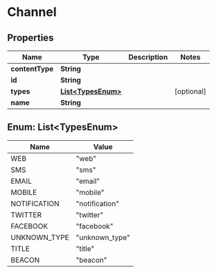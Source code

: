 
# Channel

## Properties
Name | Type | Description | Notes
------------ | ------------- | ------------- | -------------
**contentType** | **String** |  | 
**id** | **String** |  | 
**types** | [**List&lt;TypesEnum&gt;**](#List&lt;TypesEnum&gt;) |  |  [optional]
**name** | **String** |  | 


<a name="List<TypesEnum>"></a>
## Enum: List&lt;TypesEnum&gt;
Name | Value
---- | -----
WEB | &quot;web&quot;
SMS | &quot;sms&quot;
EMAIL | &quot;email&quot;
MOBILE | &quot;mobile&quot;
NOTIFICATION | &quot;notification&quot;
TWITTER | &quot;twitter&quot;
FACEBOOK | &quot;facebook&quot;
UNKNOWN_TYPE | &quot;unknown_type&quot;
TITLE | &quot;title&quot;
BEACON | &quot;beacon&quot;



